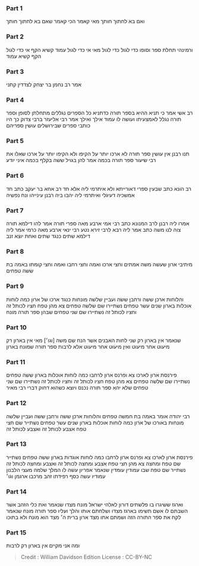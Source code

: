 
### Part 1
ואם בא לחתוך חותך מאי קאמר הכי קאמר שאם בא לחתוך חותך

### Part 2
ורמינהי תחלת ספר וסופו כדי לגול כדי לגול מאי אי כדי לגול עמוד קשיא הקף אי כדי לגול הקף קשיא עמוד

### Part 3
אמר רב נחמן בר יצחק לצדדין קתני

### Part 4
רב אשי אמר כי תניא ההיא בספר תורה כדתניא כל הספרים נגללים מתחלתן לסופן וספר תורה נגלל לאמצעיתו ועושה לו עמוד אילך ואילך אמר רבי אליעזר ברבי צדוק כך היו כותבי ספרים שבירושלים עושין ספריהם

### Part 5
תנו רבנן אין עושין ספר תורה לא ארכו יותר על הקיפו ולא הקיפו יותר על ארכו שאלו את רבי שיעור ספר תורה בכמה אמר להן בגויל ששה בקלף בכמה איני יודע

### Part 6
רב הונא כתב שבעין ספרי דאורייתא ולא איתרמי ליה אלא חד רב אחא בר יעקב כתב חד אמשכיה דעיגלי ואיתרמי ליה יהבו ביה רבנן עינייהו ונח נפשיה

### Part 7
אמרו ליה רבנן לרב המנונא כתב רבי אמי ארבע מאה ספרי תורה אמר להו דילמא תורה צוה לנו משה כתב אמר ליה רבא לרבי זירא נטע רבי ינאי ארבע מאה כרמי אמר ליה דילמא שתים כנגד שתים ואחת יוצא זנב

### Part 8
מיתיבי ארון שעשה משה אמתים וחצי ארכו ואמה וחצי רחבו ואמה וחצי קומתו באמה בת ששה טפחים

### Part 9
והלוחות ארכן ששה ורחבן ששה ועביין שלשה מונחות כנגד ארכו של ארון כמה לוחות אוכלות בארון שנים עשר טפחים נשתיירו שם שלשה טפחים צא מהן טפח חציו לכותל זה וחציו לכותל זה נשתיירו שם שני טפחים שבהן ספר תורה מונח

### Part 10
שנאמר אין בארון רק שני לחות האבנים אשר הנח שם משה [וגו׳] מאי אין בארון רק מיעוט אחר מיעוט ואין מיעוט אחר מיעוט אלא לרבות ספר תורה שמונח בארון

### Part 11
פירנסת ארון לארכו צא ופרנס ארון לרחבו כמה לוחות אוכלות בארון ששה טפחים נשתיירו שם שלשה טפחים צא מהן טפח חציו לכותל זה וחציו לכותל זה נשתיירו שם שני טפחים שלא יהא ספר תורה נכנס ויוצא כשהוא דחוק דברי רבי מאיר

### Part 12
רבי יהודה אומר באמה בת חמשה טפחים והלוחות ארכן ששה ורחבן ששה ועביין שלשה מונחות באורכו של ארון כמה לוחות אוכלות בארון שנים עשר טפחים נשתייר שם חצי טפח אצבע לכותל זה ואצבע לכותל זה

### Part 13
פירנסת ארון לארכו צא ופרנס ארון לרחבו כמה לוחות אוגדות בארון ששה טפחים נשתייר שם טפח ומחצה צא מהן חצי טפח אצבע ומחצה לכותל זה ואצבע ומחצה לכותל זה נשתייר שם טפח שבו עמודין עומדין שנאמר אפריון עשה לו המלך שלמה מעצי הלבנון עמודיו עשה כסף רפידתו זהב מרכבו ארגמן וגו׳

### Part 14
וארגז ששיגרו בו פלשתים דורון לאלהי ישראל מונח מצדו שנאמר ואת כלי הזהב אשר השבתם לו אשם תשימו בארגז מצדו ושלחתם אותו והלך ועליו ספר תורה מונח שנאמר לקח את ספר התורה הזה ושמתם אתו מצד ארון ברית ה׳ מצד הוא מונח ולא בתוכו

### Part 15
ומה אני מקיים אין בארון רק לרבות

>Credit : William Davidson Edition
>License : CC-BY-NC